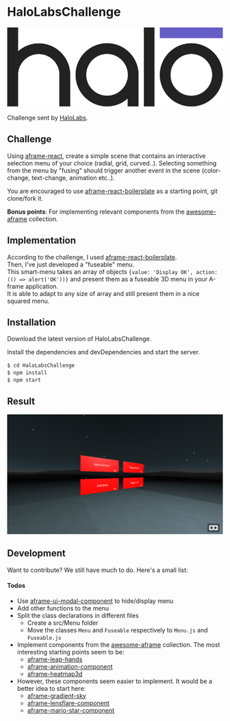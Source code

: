 # HaloLabsChallenge

[![Logo HaloLabs](https://github.com/DavAnaton/HaloLabsChallenge/raw/master/Docs/logo.png)]()

Challenge sent by [HaloLabs](https://www.halolabs.io/).<br/>

## Challenge
Using [aframe-react](https://github.com/ngokevin/aframe-react), create a simple scene that contains an interactive selection menu of your choice (radial, grid, curved..). Selecting something from the menu by "fusing" should trigger another event in the scene (color-change, text-change, animation etc..).

You are encouraged to use [aframe-react-boilerplate](https://github.com/ngokevin/aframe-react-boilerplate) as a starting point, git clone/fork it.

**Bonus points**: For implementing relevant components from the [awesome-aframe](https://github.com/aframevr/awesome-aframe) collection.
## Implementation
According to the challenge, I used [aframe-react-boilerplate](https://github.com/ngokevin/aframe-react-boilerplate).<br/>
Then, I've just developed a "fuseable" menu.<br/>
This smart-menu takes an array of objects ```{value: 'Display OK', action: (() => alert('OK'))}``` and present them as a fuseable 3D menu in your A-frame application.<br/>
It is able to adapt to any size of array and still present them in a nice squared menu.
## Installation
Download the latest version of HaloLabsChallenge.

Install the dependencies and devDependencies and start the server.

```sh
$ cd HaloLabsChallenge
$ npm install
$ npm start
```

## Result
[![Logo HaloLabs](https://github.com/DavAnaton/HaloLabsChallenge/raw/master/Docs/Screenshot.png)]()

## Development

Want to contribute?
We still have much to do. Here's a small list:
#### Todos

- Use [aframe-ui-modal-component](https://www.npmjs.com/package/aframe-ui-modal-component) to hide/display menu
- Add other functions to the menu
- Split the class declarations in different files 
	- Create a src/Menu folder
	- Move the classes ```Menu``` and ```Fuseable``` respectively to ```Menu.js``` and ```Fuseable.js```
- Implement components from the [awesome-aframe](https://github.com/aframevr/awesome-aframe) collection. The most interesting starting points seem to be:
	- [aframe-leap-hands](https://github.com/openleap/aframe-leap-hands)
	- [aframe-animation-component](https://github.com/ngokevin/aframe-animation-component)
	- [aframe-heatmap3d](https://github.com/morandd/aframe-heatmap3d)
- However, these components seem easier to implement. It would be a better idea to start here:
	- [aframe-gradient-sky](https://github.com/zcanter/aframe-gradient-sky)
	- [aframe-lensflare-component](https://github.com/mokargas/aframe-lensflare-component)
	- [aframe-mario-star-component](https://github.com/casonclagg/aframe-mario-star-component)